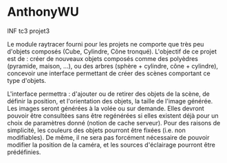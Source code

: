 # AnthonyWU
INF tc3 projet3

Le module raytracer fourni pour les projets ne comporte que très peu d'objets composés (Cube, Cylindre, Cône tronqué). L'objectif de ce projet est de : 
créer de nouveaux objets composés comme des polyèdres (pyramide, maison, ...), ou des arbres (sphère + cylindre, cône + cylindre), 
concevoir une interface permettant de créer des scènes comportant ce type d'objets. 

L'interface permettra : 
d'ajouter ou de retirer des objets de la scène, 
de définir la position, et l'orientation des objets, 
la taille de l'image générée. 
Les images seront générées à la volée ou sur demande. Elles devront pouvoir être consultées sans être regénérées si elles existent déjà pour un choix de paramètres donné (notion de cache serveur).
Pour des raisons de simplicité, les couleurs des objets pourront être fixées (i.e. non modifiables). De même, il ne sera pas forcément nécessaire de pouvoir modifier la position de la caméra, et les sources d'éclairage pourront être prédéfinies.
